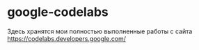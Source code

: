 # google-codelabs
Здесь хранятся мои полностью выполненные работы с сайта https://codelabs.developers.google.com/
